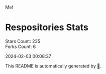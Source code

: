 Me!

# Respositories Stats
Stars Count: 235  
Forks Count: 6

2024-02-03 00:08:37  

This README is automatically generated by [🐰](https://github.com/rnitta/rnitta).
